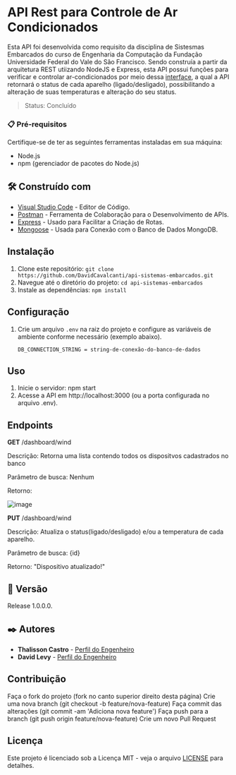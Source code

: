 # API Rest para Controle de Ar Condicionados

Esta API foi desenvolvida como requisito da disciplina de Sistesmas Embarcados do curso de Engenharia da Computação da Fundação Universidade Federal do Vale do São Francisco.
Sendo construía a partir da arquitetura REST utiizando NodeJS e Express, esta API possui funções para verificar e controlar ar-condicionados por meio dessa <a href="https://www.figma.com/file/xptrJVINhr58sNnUCMdrms/Sistema-Embarcados?type=design&node-id=55-131&mode=design" target="_blank">interface</a>, a qual a API retornará o status de cada aparelho
(ligado/desligado), possibilitando a alteração de suas temperaturas e alteração do seu status.

> Status: Concluído
### 📋 Pré-requisitos

Certifique-se de ter as seguintes ferramentas instaladas em sua máquina:
- Node.js
- npm (gerenciador de pacotes do Node.js)

## 🛠️ Construído com

* [Visual Studio Code](https://code.visualstudio.com/download) - Editor de Código.
* [Postman](https://www.postman.com/downloads/) - Ferramenta de Colaboração para o Desenvolvimento de APIs.
* [Express](https://www.npmjs.com/package/express) - Usado para Facilitar a Criação de Rotas.
* [Mongoose](https://www.npmjs.com/package/mongoose) - Usada para Conexão com o Banco de Dados MongoDB.

## Instalação

1. Clone este repositório: `git clone https://github.com/DavidCavalcanti/api-sistemas-embarcados.git`
2. Navegue até o diretório do projeto: `cd api-sistemas-embarcados`
3. Instale as dependências: `npm install`

## Configuração

1. Crie um arquivo `.env` na raiz do projeto e configure as variáveis de ambiente conforme necessário (exemplo abaixo).
   ```env
   DB_CONNECTION_STRING = string-de-conexão-do-banco-de-dados

## Uso

1. Inicie o servidor: npm start
2. Acesse a API em http://localhost:3000 (ou a porta configurada no arquivo .env).

## Endpoints

**GET** /dashboard/wind

Descrição: Retorna uma lista contendo todos os dispositvos cadastrados no banco

Parâmetro de busca: Nenhum

Retorno:

![image](https://github.com/DavidCavalcanti/api-sistemas-embarcados/assets/54603847/2b006383-16c4-464b-a995-3dc03e52aad5)

**PUT** /dashboard/wind

Descrição: Atualiza o status(ligado/desligado) e/ou a temperatura de cada aparelho.

Parâmetro de busca: {id}

Retorno: "Dispositivo atualizado!"

## 📌 Versão

Release 1.0.0.0.

## ✒️ Autores

* **Thalisson Castro** - [Perfil do Engenheiro](https://github.com/thalissoncastrog)
* **David Levy** - [Perfil do Engenheiro](https://github.com/davidcavalcanti)

## Contribuição

Faça o fork do projeto (fork no canto superior direito desta página)
Crie uma nova branch (git checkout -b feature/nova-feature)
Faça commit das alterações (git commit -am 'Adiciona nova feature')
Faça push para a branch (git push origin feature/nova-feature)
Crie um novo Pull Request

## Licença

Este projeto é licenciado sob a Licença MIT - veja o arquivo <a href="https://github.com/DavidCavalcanti/api-sistemas-embarcados/tree/main?tab=MIT-1-ov-file" target="_blank">LICENSE</a> para detalhes.
